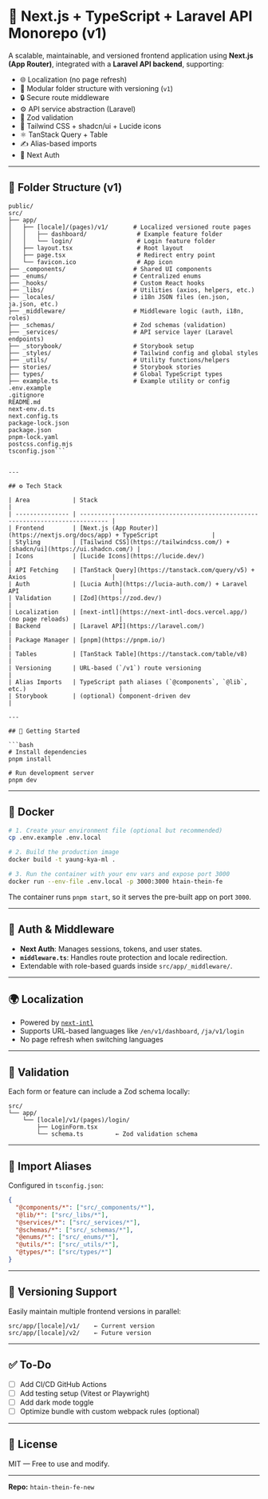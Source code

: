 # 🧠 Next.js + TypeScript + Laravel API Monorepo (v1)

A scalable, maintainable, and versioned frontend application using **Next.js (App Router)**, integrated with a **Laravel API backend**, supporting:

* 🌐 Localization (no page refresh)
* 🧹 Modular folder structure with versioning (`v1`)
* 🔒 Secure route middleware
* ⚙️ API service abstraction (Laravel)
* 🧪 Zod validation
* 🎨 Tailwind CSS + shadcn/ui + Lucide icons
* ⚛️ TanStack Query + Table
* ✍️ Alias-based imports
* 🔐 Next Auth

---

## 📁 Folder Structure (v1)

````
public/
src/
├── app/
│   ├── [locale]/(pages)/v1/       # Localized versioned route pages
│   │   ├── dashboard/              # Example feature folder
│   │   └── login/                  # Login feature folder
│   ├── layout.tsx                  # Root layout
│   ├── page.tsx                    # Redirect entry point
│   └── favicon.ico                 # App icon
├── _components/                   # Shared UI components
├── _enums/                        # Centralized enums
├── _hooks/                        # Custom React hooks
├── _libs/                         # Utilities (axios, helpers, etc.)
├── _locales/                      # i18n JSON files (en.json, ja.json, etc.)
├── _middleware/                   # Middleware logic (auth, i18n, roles)
├── _schemas/                      # Zod schemas (validation)
├── _services/                     # API service layer (Laravel endpoints)
├── _storybook/                    # Storybook setup
├── _styles/                       # Tailwind config and global styles
├── _utils/                        # Utility functions/helpers
├── stories/                       # Storybook stories
├── types/                         # Global TypeScript types
├── example.ts                     # Example utility or config
.env.example
.gitignore
README.md
next-env.d.ts
next.config.ts
package-lock.json
package.json
pnpm-lock.yaml
postcss.config.mjs
tsconfig.json```


---

## ⚙️ Tech Stack

| Area            | Stack                                                                          |
| --------------- | ------------------------------------------------------------------------------ |
| Frontend        | [Next.js (App Router)](https://nextjs.org/docs/app) + TypeScript               |
| Styling         | [Tailwind CSS](https://tailwindcss.com/) + [shadcn/ui](https://ui.shadcn.com/) |
| Icons           | [Lucide Icons](https://lucide.dev/)                                            |
| API Fetching    | [TanStack Query](https://tanstack.com/query/v5) + Axios                        |
| Auth            | [Lucia Auth](https://lucia-auth.com/) + Laravel API                            |
| Validation      | [Zod](https://zod.dev/)                                                        |
| Localization    | [next-intl](https://next-intl-docs.vercel.app/) (no page reloads)              |
| Backend         | [Laravel API](https://laravel.com/)                                            |
| Package Manager | [pnpm](https://pnpm.io/)                                                       |
| Tables          | [TanStack Table](https://tanstack.com/table/v8)                                |
| Versioning      | URL-based (`/v1`) route versioning                                             |
| Alias Imports   | TypeScript path aliases (`@components`, `@lib`, etc.)                          |
| Storybook       | (optional) Component-driven dev                                                |

---

## 🚀 Getting Started

```bash
# Install dependencies
pnpm install

# Run development server
pnpm dev
````

---

## 🐳 Docker

```bash
# 1. Create your environment file (optional but recommended)
cp .env.example .env.local

# 2. Build the production image
docker build -t yaung-kya-ml .

# 3. Run the container with your env vars and expose port 3000
docker run --env-file .env.local -p 3000:3000 htain-thein-fe
```

The container runs `pnpm start`, so it serves the pre-built app on port `3000`.

---

## 🔐 Auth & Middleware

* **Next Auth**: Manages sessions, tokens, and user states.
* **`middleware.ts`**: Handles route protection and locale redirection.
* Extendable with role-based guards inside `src/app/_middleware/`.

---

## 🌍 Localization

* Powered by [`next-intl`](https://next-intl-docs.vercel.app/)
* Supports URL-based languages like `/en/v1/dashboard`, `/ja/v1/login`
* No page refresh when switching languages

---

## 🧪 Validation

Each form or feature can include a Zod schema locally:

```
src/
└── app/
    └── [locale]/v1/(pages)/login/
        ├── LoginForm.tsx
        └── schema.ts         ← Zod validation schema
```

---

## 🔁 Import Aliases

Configured in `tsconfig.json`:

```json
{
  "@components/*": ["src/_components/*"],
  "@lib/*": ["src/_libs/*"],
  "@services/*": ["src/_services/*"],
  "@schemas/*": ["src/_schemas/*"],
  "@enums/*": ["src/_enums/*"],
  "@utils/*": ["src/_utils/*"],
  "@types/*": ["src/types/*"]
}
```

---

## 🔀 Versioning Support

Easily maintain multiple frontend versions in parallel:

```
src/app/[locale]/v1/    ← Current version
src/app/[locale]/v2/    ← Future version
```

---

## ✅ To-Do

* [ ] Add CI/CD GitHub Actions
* [ ] Add testing setup (Vitest or Playwright)
* [ ] Add dark mode toggle
* [ ] Optimize bundle with custom webpack rules (optional)

---

## 📄 License

MIT — Free to use and modify.

---

**Repo:** `htain-thein-fe-new`

 
